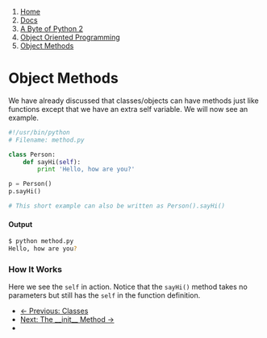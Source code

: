 <!-- -
Title: A Byte of Python 2: Object Methods
Author: Swaroop C H
Editor: Marios Zindilis
First Published: 2003
Last Updated: 2014-09-28
- -->

<ol class='breadcrumb' itemprop='breadcrumb'>
	<li><a href="/">Home</a></li>
	<li><a href="/docs/">Docs</a></li>
	<li><a href="/docs/a-byte-of-python-2/">A Byte of Python 2</a></li>
	<li><a href="/docs/a-byte-of-python-2/object-oriented/">Object Oriented Programming</a></li>
	<li><a href="/docs/a-byte-of-python-2/object-oriented/object-methods.html">Object Methods</a></li>
</ol>

Object Methods
==============

We have already discussed that classes/objects can have methods just like 
functions except that we have an extra self variable. We will now see an 
example.

```python
#!/usr/bin/python
# Filename: method.py

class Person:
    def sayHi(self):
        print 'Hello, how are you?'

p = Person()
p.sayHi()

# This short example can also be written as Person().sayHi()
```

#### Output ####

```bash
$ python method.py
Hello, how are you?
```

### How It Works ###

Here we see the `self` in action. Notice that the `sayHi()` method takes no 
parameters but still has the `self` in the function definition.

<ul class='pager'>
    <li class='previous'>
        <a href='/docs/a-byte-of-python-2/object-oriented/classes.html'>&larr; Previous: Classes</a>
    </li>
    <li class='next'>
        <a href='/docs/a-byte-of-python-2/object-oriented/object-methods.html'>Next: The __init__ Method &rarr;</a>
    <li>
</ul>
